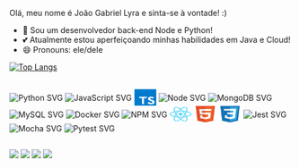 Olá, meu nome é João Gabriel Lyra e sinta-se à vontade! :)

- 🌱 Sou um desenvolvedor back-end Node e Python!
- 💕 Atualmente estou aperfeiçoando minhas habilidades em Java e Cloud!
- 😄 Pronouns: ele/dele

[![Top Langs](https://github-readme-stats.vercel.app/api/top-langs/?username=joaogabriellyra&hide=css&layout=donut)](https://github.com/anuraghazra/github-readme-stats)

<div style="display: inline_block"><br>
  <img alt="Python SVG" align="center" height="30" width="40" src="https://cdn.jsdelivr.net/gh/devicons/devicon/icons/python/python-original.svg" />
  <img alt="JavaScript SVG" align="center" src="https://cdn.jsdelivr.net/gh/devicons/devicon/icons/javascript/javascript-original.svg" height="30" width="40"/>
  <img align="center" alt="TypeScript SVG" height="30" width="40" src="https://raw.githubusercontent.com/devicons/devicon/master/icons/typescript/typescript-plain.svg">
  <img align="center" alt="Node SVG" height="30" width="40" src="https://cdn.jsdelivr.net/gh/devicons/devicon/icons/nodejs/nodejs-original.svg" />
  <img align="center" alt="MongoDB SVG" height="30" width="40" src="https://cdn.jsdelivr.net/gh/devicons/devicon/icons/mongodb/mongodb-original-wordmark.svg" />
  <img align="center" alt="MySQL SVG" height="30" width="40" src="https://cdn.jsdelivr.net/gh/devicons/devicon/icons/mysql/mysql-plain-wordmark.svg" />
  <img align="center" alt="Docker SVG" height="30" width="40" src="https://cdn.jsdelivr.net/gh/devicons/devicon/icons/docker/docker-original-wordmark.svg" />
  <img align="center" alt="NPM SVG" height="30" width="40" src="https://cdn.jsdelivr.net/gh/devicons/devicon/icons/npm/npm-original-wordmark.svg" />
  <img align="center" alt="React SVG" height="30" width="40" src="https://raw.githubusercontent.com/devicons/devicon/master/icons/react/react-original.svg">
  <img align="center" alt="HTML SVG" height="30" width="40" src="https://raw.githubusercontent.com/devicons/devicon/master/icons/html5/html5-original.svg">
  <img align="center" alt="CSS SVG" height="30" width="40" src="https://raw.githubusercontent.com/devicons/devicon/master/icons/css3/css3-original.svg">
  <img align="center" alt="Jest SVG" height="30" width="40" src="https://cdn.jsdelivr.net/gh/devicons/devicon/icons/jest/jest-plain.svg" />
  <img align="center" alt="Mocha SVG" height="30" width="40" src="https://cdn.jsdelivr.net/gh/devicons/devicon/icons/mocha/mocha-plain.svg" />
  <img align="center" alt="Pytest SVG" height="30" width="40" src="https://cdn.jsdelivr.net/gh/devicons/devicon/icons/pytest/pytest-original-wordmark.svg" />
</div>
  
  ##
  
<div> 
  <a href="https://www.instagram.com/jgabriellyra" target="_blank"><img src="https://img.shields.io/badge/-Instagram-%23E4405F?style=for-the-badge&logo=instagram&logoColor=white" target="_blank"></a>
 	<a href="https://www.twitch.tv/gabriellyra" target="_blank"><img src="https://img.shields.io/badge/Twitch-9146FF?style=for-the-badge&logo=twitch&logoColor=white" target="_blank"></a>
  <a href = "mailto:gabrielzinhuuuuu@gmail.com"><img src="https://img.shields.io/badge/-Gmail-%23333?style=for-the-badge&logo=gmail&logoColor=white" target="_blank"></a>
  <a href="https://www.linkedin.com/in/joaogabriellyra/" target="_blank"><img src="https://img.shields.io/badge/-LinkedIn-%230077B5?style=for-the-badge&logo=linkedin&logoColor=white" target="_blank"></a> 
</div>  
